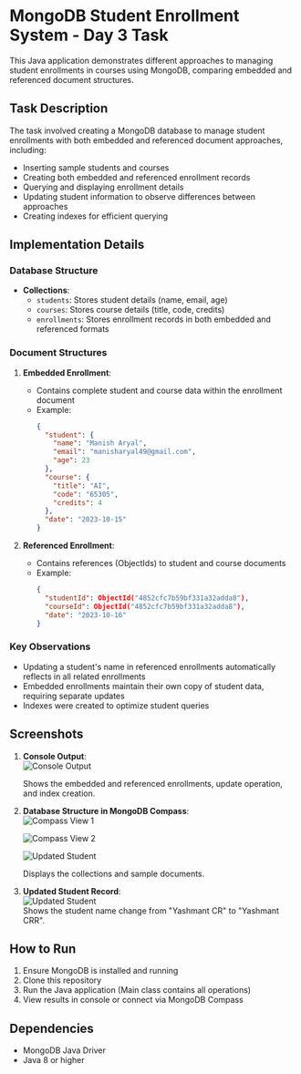 # MongoDB Student Enrollment System - Day 3 Task

This Java application demonstrates different approaches to managing student enrollments in courses using MongoDB, comparing embedded and referenced document structures.

## Task Description

The task involved creating a MongoDB database to manage student enrollments with both embedded and referenced document approaches, including:
- Inserting sample students and courses
- Creating both embedded and referenced enrollment records
- Querying and displaying enrollment details
- Updating student information to observe differences between approaches
- Creating indexes for efficient querying

## Implementation Details

### Database Structure
- **Collections**:
    - `students`: Stores student details (name, email, age)
    - `courses`: Stores course details (title, code, credits)
    - `enrollments`: Stores enrollment records in both embedded and referenced formats

### Document Structures
1. **Embedded Enrollment**:
    - Contains complete student and course data within the enrollment document
    - Example:
      ```json
      {
        "student": {
          "name": "Manish Aryal",
          "email": "manisharyal49@gmail.com",
          "age": 23
        },
        "course": {
          "title": "AI",
          "code": "65305",
          "credits": 4
        },
        "date": "2023-10-15"
      }
      ```

2. **Referenced Enrollment**:
    - Contains references (ObjectIds) to student and course documents
    - Example:
      ```json
      {
        "studentId": ObjectId("4852cfc7b59bf331a32adda8"),
        "courseId": ObjectId("4852cfc7b59bf331a32adda8"),
        "date": "2023-10-16"
      }
      ```

### Key Observations
- Updating a student's name in referenced enrollments automatically reflects in all related enrollments
- Embedded enrollments maintain their own copy of student data, requiring separate updates
- Indexes were created to optimize student queries

## Screenshots
1. **Console Output**:  
   ![Console Output](https://raw.githubusercontent.com/manisharyal2001/Day3_24MSCS16/main/console_output.png)

   Shows the embedded and referenced enrollments, update operation, and index creation.

2. **Database Structure in MongoDB Compass**:  
    ![Compass View 1](https://raw.githubusercontent.com/manisharyal2001/Day3_24MSCS16/main/courses.png)

    ![Compass View 2](https://raw.githubusercontent.com/manisharyal2001/Day3_24MSCS16/main/enrollments.png)

    ![Updated Student](https://raw.githubusercontent.com/manisharyal2001/Day3_24MSCS16/main/students.png)

   Displays the collections and sample documents.

3. **Updated Student Record**:  
   ![Updated Student](https://raw.githubusercontent.com/manisharyal2001/Day3_24MSCS16/main/Screenshot%202025-06-18%20211618.png
   )  
   Shows the student name change from "Yashmant CR" to "Yashmant CRR".

## How to Run

1. Ensure MongoDB is installed and running
2. Clone this repository
3. Run the Java application (Main class contains all operations)
4. View results in console or connect via MongoDB Compass

## Dependencies
- MongoDB Java Driver
- Java 8 or higher